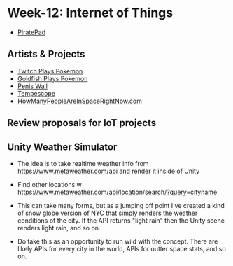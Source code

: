 # Week-12: Internet of Things
+ [PiratePad](http://piratepad.net/ep/pad/view/ro.OKQ-t5d2LLk/latest)

## Artists & Projects

+ [Twitch Plays Pokemon](https://en.wikipedia.org/wiki/Twitch_Plays_Pok%C3%A9mon)
+ [Goldfish Plays Pokemon](https://www.youtube.com/watch?v=OlSbF2eeohU)
+ [Penis Wall](http://peiqi.su/art/portfolio-penis-wall.html)
+ [Tempescope](https://www.tempescope.com/)
+ [HowManyPeopleAreInSpaceRightNow.com](https://www.howmanypeopleareinspacerightnow.com/)

## Review proposals for IoT projects

## Unity Weather Simulator

+ The idea is to take realtime weather info from https://www.metaweather.com/api and render it inside of Unity

+ Find other locations w https://www.metaweather.com/api/location/search/?query=cityname

+ This can take many forms, but as a jumping off point I've created a kind of snow globe version of NYC that simply renders the weather conditions of the city. If the API returns "light rain" then the Unity scene renders light rain, and so on.
+ Do take this as an opportunity to run wild with the concept. There are likely APIs for every city in the world, APIs for outter space stats, and so on.